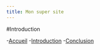 ```yaml
---
title: Mon super site
---
```


#Introduction

-[Accueil](index.md)
-[Introduction](intro.md)
-[Conclusion](conclu.md)
